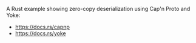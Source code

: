 A Rust example showing zero-copy deserialization using Cap'n Proto and Yoke:
 - <https://docs.rs/capnp>
 - <https://docs.rs/yoke>
